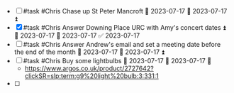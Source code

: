 - [ ] #task #Chris Chase up St Peter Mancroft 📅 2023-07-17 🛫 2023-07-17 ⏫ 
- [x] #task #Chris Answer Downing Place URC with Amy's concert dates ⏫ 🛫 2023-07-17 📅 2023-07-17 ✅ 2023-07-17
- [ ] #task #Chris Answer Andrew's email and set a meeting date before the end of the month 📅 2023-07-17 🛫 2023-07-17 ⏫ 
- [ ] #task #Chris Buy some lightbulbs 📅 2023-07-17 🛫 2023-07-17 🔼 
	- https://www.argos.co.uk/product/2727642?clickSR=slp:term:g9%20light%20bulb:3:331:1
- [ ] 